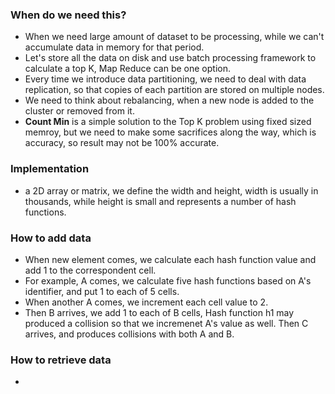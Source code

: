 ### When do we need this?
- When we need large amount of dataset to be processing, while we can't accumulate data in memory for that period. 
- Let's store all the data on disk and use batch processing framework to calculate a top K, Map Reduce can be one option. 
- Every time we introduce data partitioning, we need to deal with data replication, so that copies of each partition are stored on multiple nodes. 
- We need to think about rebalancing, when a new node is added to the cluster or removed from it.
- **Count Min** is a simple solution to the Top K problem using fixed sized memroy, but we need to make some sacrifices along the way, which is accuracy, so result may not be 100% accurate.
### Implementation
- a 2D array or matrix, we define the width and height,  width is usually in thousands, while height is small and represents a number of hash functions. 
### How to add data
- When new element comes, we calculate each hash function value and add 1 to the correspondent cell.
- For example, A comes, we calculate five hash functions based on A's identifier, and put 1 to each of 5 cells.
- When another A comes, we increment each cell value to 2.
- Then B arrives, we add 1 to each of B cells, Hash function h1 may produced a collision so that we incremenet A's value as well. Then C arrives, and produces collisions with both A and B. 
### How to retrieve data
- 
<!--stackedit_data:
eyJoaXN0b3J5IjpbLTU2NDYzMzcxNF19
-->